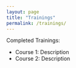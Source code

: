 ```yaml
---
layout: page
title: "Trainings"
permalink: /trainings/
---
```


Completed Trainings:
- Course 1: Description
- Course 2: Description
